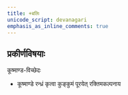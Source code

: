```yaml
---
title: +बलिः
unicode_script: devanagari
emphasis_as_inline_comments: true
---
```


## प्रकीर्णविषयाः
कूष्माण्ड-विच्छेदः
- कूष्माण्डे रन्ध्रं कृत्वा कुङ्कुमं पूरयेत् रक्तिमकल्पनाय
